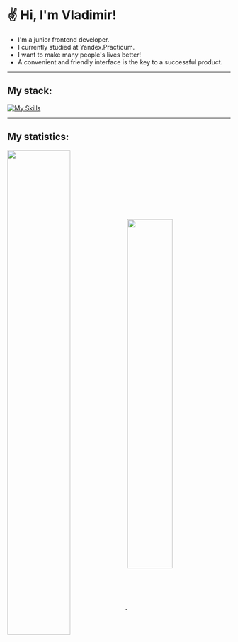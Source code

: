 # ✌ Hi, I'm Vladimir!

* I'm a junior frontend developer.
* I currently studied at Yandex.Practicum.
* I want to make many people's lives better!
* A convenient and friendly interface is the key to a successful product.
___
## My stack:

[![My Skills](https://skills.thijs.gg/icons?i=html,css,js,react,nodejs,git,webpack,vscode,figma)](https://skills.thijs.gg)
___
## My statistics:

<a href="https://github.com/anuraghazra/github-readme-stats">
  <img align="center" width="53%" src="https://github-readme-stats.vercel.app/api?username=vlovchinnikov21&show_icons=true&hide=stars,contributes&theme=dark" />
</a>
<a href="https://github.com/anuraghazra/github-readme-stats">
  <img align="center" width="45%" src="https://github-readme-stats.vercel.app/api/top-langs/?username=vlovchinnikov21&layout=compact&theme=dark" />
</a>

